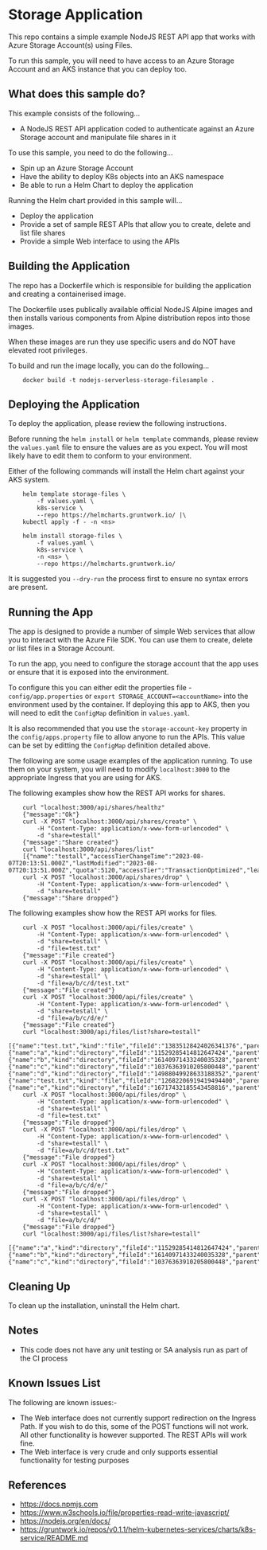 Storage Application
===================

This repo contains a simple example NodeJS REST API app that works with Azure Storage
Account(s) using Files.

To run this sample, you will need to have access to an Azure Storage Account and an
AKS instance that you can deploy too.

What does this sample do?
-------------------------
This example consists of the following...
* A NodeJS REST API application coded to authenticate against an Azure Storage account and manipulate file shares in it

To use this sample, you need to do the following...
* Spin up an Azure Storage Account
* Have the ability to deploy K8s objects into an AKS namespace
* Be able to run a Helm Chart to deploy the application

Running the Helm chart provided in this sample will...
* Deploy the application
* Provide a set of sample REST APIs that allow you to create, delete and list file shares
* Provide a simple Web interface to using the APIs

Building the Application
------------------------
The repo has a Dockerfile which is responsible for building the application and creating a containerised image.

The Dockerfile uses publically available official NodeJS Alpine images and then installs various components from Alpine distribution repos into those images.

When these images are run they use specific users and do NOT have elevated root privileges.

To build and run the image locally, you can do the following...

```shell
    docker build -t nodejs-serverless-storage-filesample .
```

Deploying the Application
-------------------------
To deploy the application, please review the following instructions.

Before running the `helm install` or `helm template` commands, please review
the `values.yaml` file to ensure the values are as you expect. You will most
likely have to edit them to conform to your environment.

Either of the following commands will install the Helm chart against your AKS system.

```console
    helm template storage-files \
        -f values.yaml \
        k8s-service \
        --repo https://helmcharts.gruntwork.io/ |\
    kubectl apply -f - -n <ns>
```

```console
    helm install storage-files \
        -f values.yaml \
        k8s-service \
        -n <ns> \
        --repo https://helmcharts.gruntwork.io/
```

It is suggested you `--dry-run` the process first to ensure no syntax errors are present.

Running the App
---------------
The app is designed to provide a number of simple Web services that allow you to interact with the Azure File SDK. You can use them to create, delete or list files in a Storage Account.

To run the app, you need to configure the storage account that the app uses or ensure that it is exposed into the environment.

To configure this you can either edit the properties file - `config/app.properties` or `export STORAGE_ACCOUNT=<accountName>` into the environment used by the container. If deploying this app to AKS, then you will need to edit the `ConfigMap` definition in
`values.yaml`.

It is also recommended that you use the `storage-account-key` property in the
`config/apps.property` file to allow anyone to run the APIs. This value can be set by editting the `ConfigMap` definition detailed above.

The following are some usage examples of the application running. To use them on your system, you will need to modify `localhost:3000` to the appropriate Ingress that you are using for AKS.

The following examples show how the REST API works for shares.

```shell
    curl "localhost:3000/api/shares/healthz"
    {"message":"Ok"}
    curl -X POST "localhost:3000/api/shares/create" \
        -H "Content-Type: application/x-www-form-urlencoded" \
        -d "share=testall"
    {"message":"Share created"}
    curl "localhost:3000/api/shares/list"
    [{"name":"testall","accessTierChangeTime":"2023-08-07T20:13:51.000Z","lastModified":"2023-08-07T20:13:51.000Z","quota":5120,"accessTier":"TransactionOptimized","leaseStatus":"unlocked"}]
    curl -X POST "localhost:3000/api/shares/drop" \
        -H "Content-Type: application/x-www-form-urlencoded" \
        -d "share=testall"
    {"message":"Share dropped"}
```

The following examples show how the REST API works for files.

```shell
    curl -X POST "localhost:3000/api/files/create" \
        -H "Content-Type: application/x-www-form-urlencoded" \
        -d "share=testall" \
        -d "file=test.txt"
    {"message":"File created"}
    curl -X POST "localhost:3000/api/files/create" \
        -H "Content-Type: application/x-www-form-urlencoded" \
        -d "share=testall" \
        -d "file=a/b/c/d/test.txt"
    {"message":"File created"}
    curl -X POST "localhost:3000/api/files/create" \
        -H "Content-Type: application/x-www-form-urlencoded" \
        -d "share=testall" \
        -d "file=a/b/c/d/e/"
    {"message":"File created"}
    curl "localhost:3000/api/files/list?share=testall"
    [{"name":"test.txt","kind":"file","fileId":"13835128424026341376","parent":"/","fullPath":"test.txt"},{"name":"a","kind":"directory","fileId":"11529285414812647424","parent":"/","fullPath":"a"},{"name":"b","kind":"directory","fileId":"16140971433240035328","parent":"a/","fullPath":"a/b"},{"name":"c","kind":"directory","fileId":"10376363910205800448","parent":"a/b/","fullPath":"a/b/c"},{"name":"d","kind":"directory","fileId":"14988049928633188352","parent":"a/b/c/","fullPath":"a/b/c/d"},{"name":"test.txt","kind":"file","fileId":"12682206919419494400","parent":"a/b/c/d/","fullPath":"a/b/c/d/test.txt"},{"name":"e","kind":"directory","fileId":"16717432185543458816","parent":"a/b/c/d/","fullPath":"a/b/c/d/e"}]
    curl -X POST "localhost:3000/api/files/drop" \
        -H "Content-Type: application/x-www-form-urlencoded" \
        -d "share=testall" \
        -d "file=test.txt"
    {"message":"File dropped"}
    curl -X POST "localhost:3000/api/files/drop" \
        -H "Content-Type: application/x-www-form-urlencoded" \
        -d "share=testall" \
        -d "file=a/b/c/d/test.txt"
    {"message":"File dropped"}
    curl -X POST "localhost:3000/api/files/drop" \
        -H "Content-Type: application/x-www-form-urlencoded" \
        -d "share=testall" \
        -d "file=a/b/c/d/e/"
    {"message":"File dropped"}
    curl -X POST "localhost:3000/api/files/drop" \
        -H "Content-Type: application/x-www-form-urlencoded" \
        -d "share=testall" \
        -d "file=a/b/c/d/"
    {"message":"File dropped"}
    curl "localhost:3000/api/files/list?share=testall"
    [{"name":"a","kind":"directory","fileId":"11529285414812647424","parent":"/","fullPath":"a"},{"name":"b","kind":"directory","fileId":"16140971433240035328","parent":"a/","fullPath":"a/b"},{"name":"c","kind":"directory","fileId":"10376363910205800448","parent":"a/b/","fullPath":"a/b/c"}]
```

Cleaning Up
-----------
To clean up the installation, uninstall the Helm chart.

Notes
-----
- This code does not have any unit testing or SA analysis run as part of the CI process

Known Issues List
-----------------
The following are known issues:-

- The Web interface does not currently support redirection on the Ingress Path. If you wish to do this, some of the POST functions will not work. All other functionality is however supported. The REST APIs will work fine.
- The Web interface is very crude and only supports essential functionality for testing purposes

References
----------
- https://docs.npmjs.com
- https://www.w3schools.io/file/properties-read-write-javascript/
- https://nodejs.org/en/docs/
- https://gruntwork.io/repos/v0.1.1/helm-kubernetes-services/charts/k8s-service/README.md
